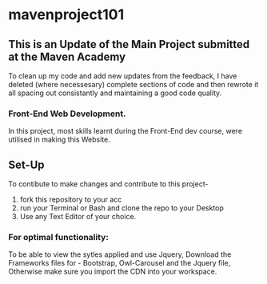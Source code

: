 # mavenproject101

## This is an Update of the Main Project submitted at the  Maven Academy
To clean up my code and add new updates from the feedback, I have deleted (where necessesary) complete sections of code and then rewrote it all spacing out consistantly and maintaining a good code quality.

### Front-End Web Development.

In this project, most skills learnt during the Front-End dev course, were utilised in making this Website.

## Set-Up

To contibute to make changes and contribute to this project-
1. fork this repository to your acc
2. run your Terminal or Bash and clone the repo to your Desktop
3. Use any Text Editor of your choice.

### For optimal functionality:
To be able to view the sytles applied and use Jquery, Download the Frameworks files for - Bootstrap, Owl-Carousel and the Jquery file, Otherwise make sure you import the CDN into your workspace.

